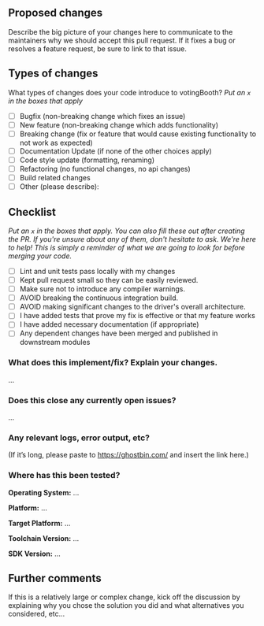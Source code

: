 ## Proposed changes

Describe the big picture of your changes here to communicate to the maintainers why we should accept this pull request. If it fixes a bug or resolves a feature request, be sure to link to that issue.

## Types of changes

What types of changes does your code introduce to votingBooth?
_Put an `x` in the boxes that apply_

- [ ] Bugfix (non-breaking change which fixes an issue)
- [ ] New feature (non-breaking change which adds functionality)
- [ ] Breaking change (fix or feature that would cause existing functionality to not work as expected)
- [ ] Documentation Update (if none of the other choices apply)
- [ ] Code style update (formatting, renaming)
- [ ] Refactoring (no functional changes, no api changes)
- [ ] Build related changes
- [ ] Other (please describe):

## Checklist

_Put an `x` in the boxes that apply. You can also fill these out after creating the PR. If you're unsure about any of them, don't hesitate to ask. We're here to help! This is simply a reminder of what we are going to look for before merging your code._

- [ ] Lint and unit tests pass locally with my changes
- [ ] Kept pull request small so they can be easily reviewed.
- [ ] Make sure not to introduce any compiler warnings.
- [ ] AVOID breaking the continuous integration build.
- [ ] AVOID making significant changes to the driver's overall architecture.
- [ ] I have added tests that prove my fix is effective or that my feature works
- [ ] I have added necessary documentation (if appropriate)
- [ ] Any dependent changes have been merged and published in downstream modules

### What does this implement/fix? Explain your changes.
…

### Does this close any currently open issues?
…

### Any relevant logs, error output, etc?
(If it’s long, please paste to https://ghostbin.com/ and insert the link here.)

### Where has this been tested?

**Operating System:** …

**Platform:** …

**Target Platform:** …

**Toolchain Version:** …

**SDK Version:** …

## Further comments

If this is a relatively large or complex change, kick off the discussion by explaining why you chose the solution you did and what alternatives you considered, etc...
